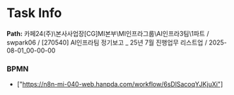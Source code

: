 # Task Info

**Path:** 카페24(주)\본사사업장\[CG]MI본부\MI인프라그룹\AI인프라3팀\1파트 / swpark06 / [270540] AI인프라팀 정기보고 _ 25년 7월 진행업무 리스트업 / 2025-08-01_00-00-00

### BPMN
- ["https://n8n-mi-040-web.hanpda.com/workflow/6sDlSacoqYJKjuXi"]

